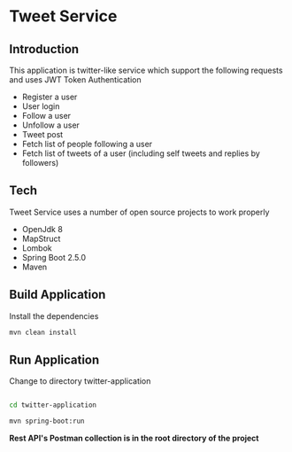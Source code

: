 # Tweet Service

## Introduction
This application is twitter-like service which support the following requests and uses JWT Token Authentication
- Register a user
- User login
- Follow a user
- Unfollow a user
- Tweet post
- Fetch list of people following a user
- Fetch list of tweets of a user (including self tweets and replies by followers)

## Tech
Tweet Service uses a number of open source projects to work properly

- OpenJdk 8
- MapStruct
- Lombok
- Spring Boot 2.5.0
- Maven

## Build Application

Install the dependencies

```sh
mvn clean install

```

## Run Application

Change to directory twitter-application

```sh

cd twitter-application

mvn spring-boot:run

```

**Rest API's Postman collection is in the root directory of the project**

